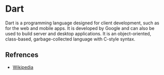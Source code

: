 # Dart

Dart is a programming language designed for client development, such as for the web and mobile apps. It is developed by Google and can also be used to build server and desktop applications. It is an object-oriented, class-based, garbage-collected language with C-style syntax.

## Refrences

- [Wikipedia](https://en.wikipedia.org/wiki/Dart_(programming_language))
